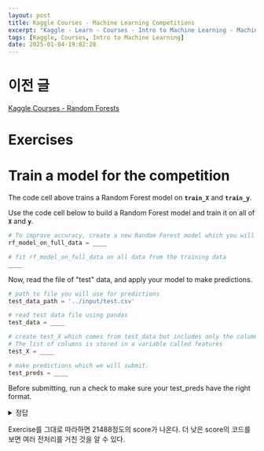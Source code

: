```yaml
---
layout: post
title: Kaggle Courses - Machine Learning Competitions
excerpt: "Kaggle - Learn - Courses - Intro to Machine Learning - Machine Learning Competitions 정리"
tags: [Kaggle, Courses, Intro to Machine Learning]
date: 2025-01-04-19:02:28
---
```


# 이전 글
[Kaggle Courses - Random Forests](./Kaggle-Courses-Random-Forests)

# Exercises

# Train a model for the competition

The code cell above trains a Random Forest model on **`train_X`** and **`train_y`**.  

Use the code cell below to build a Random Forest model and train it on all of **`X`** and **`y`**.

```python
# To improve accuracy, create a new Random Forest model which you will train on all training data
rf_model_on_full_data = ____

# fit rf_model_on_full_data on all data from the training data
____
```
Now, read the file of "test" data, and apply your model to make predictions.
```python
# path to file you will use for predictions
test_data_path = '../input/test.csv'

# read test data file using pandas
test_data = ____

# create test_X which comes from test_data but includes only the columns you used for prediction.
# The list of columns is stored in a variable called features
test_X = ____

# make predictions which we will submit. 
test_preds = ____
```
Before submitting, run a check to make sure your test_preds have the right format.
<details>
<summary> 정답 </summary>
<div markdown="1">

```python
# To improve accuracy, create a new Random Forest model which you will train on all training data
rf_model_on_full_data = RandomForestRegressor(random_state=1)

# fit rf_model_on_full_data on all data from the training data
rf_model_on_full_data.fit(train_X, train_y)
```
```python
# path to file you will use for predictions
test_data_path = '../input/test.csv'

# read test data file using pandas
test_data = pd.read_csv(test_data_path)

# create test_X which comes from test_data but includes only the columns you used for prediction.
# The list of columns is stored in a variable called features
test_X = test_data[features]

# make predictions which we will submit. 
test_preds = rf_model_on_full_data.predict(test_X)
```
</div>
</details>

Exercise를 그대로 따라하면 21488정도의 score가 나온다. 더 낮은 score의 코드를 보면 여러 전처리를 거친 것을 알 수 있다.